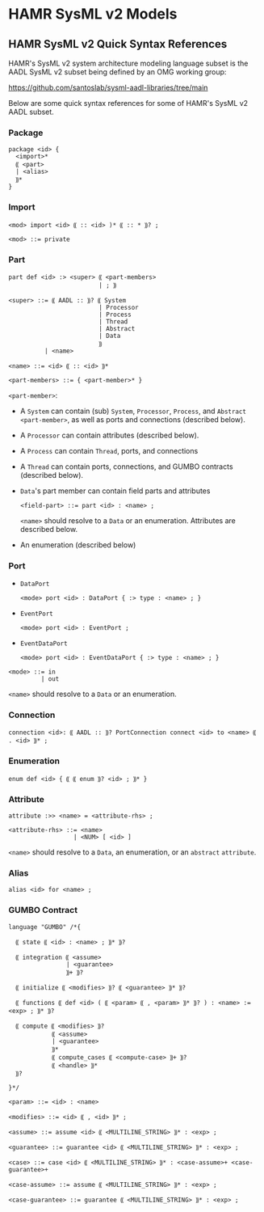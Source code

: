 # HAMR SysML v2 Models

## HAMR SysML v2 Quick Syntax References

HAMR's SysML v2 system architecture modeling language subset is
the AADL SysML v2 subset being defined by an OMG working group:

https://github.com/santoslab/sysml-aadl-libraries/tree/main

Below are some quick syntax references for some of HAMR's SysML v2 AADL subset.

### Package

```
package <id> {
  <import>*
  ⸨ <part>
  | <alias>
  ⸩*
}
```


### Import

```
<mod> import <id> ⸨ :: <id> )* ⸨ :: * ⸩? ;
```

`<mod> ::= private`

### Part

```
part def <id> :> <super> ⸨ <part-members>
                         | ; ⸩  
```

```
<super> ::= ⸨ AADL :: ⸩? ⸨ System 
                         | Processor
                         | Process 
                         | Thread 
                         | Abstract
                         | Data 
                         ⸩ 
          | <name>
          
<name> ::= <id> ⸨ :: <id> ⸩*

<part-members> ::= { <part-member>* }
```

`<part-member>`:

* A `System` can contain (sub) `System`, `Processor`, `Process`, and
  `Abstract` `<part-member>`, as well as ports and connections (described below).

* A `Processor` can contain attributes (described below).

* A `Process` can contain `Thread`, ports, and connections

* A `Thread` can contain ports, connections, and GUMBO contracts (described below).

* `Data`'s part member can contain field parts and attributes

   `<field-part> ::= part <id> : <name> ;`

   `<name>` should resolve to a `Data` or an enumeration.
   Attributes are described below.

* An enumeration (described below) 

### Port

* `DataPort`
 
  ```
  <mode> port <id> : DataPort { :> type : <name> ; }
  ```

* `EventPort`

  ```
  <mode> port <id> : EventPort ;
  ```

* `EventDataPort`

  ```
  <mode> port <id> : EventDataPort { :> type : <name> ; }
  ```

```
<mode> ::= in
         | out
```

`<name>` should resolve to a `Data` or an enumeration.

### Connection

```
connection <id>: ⸨ AADL :: ⸩? PortConnection connect <id> to <name> ⸨ . <id> ⸩* ;
```

### Enumeration

```
enum def <id> { ⸨ ⸨ enum ⸩? <id> ; ⸩* }
```

### Attribute

```
attribute :>> <name> = <attribute-rhs> ;
```

```
<attribute-rhs> ::= <name>
                  | <NUM> [ <id> ]
```

`<name>` should resolve to a `Data`, an enumeration, or an
`abstract` `attribute`.

### Alias

```
alias <id> for <name> ;
```

### GUMBO Contract

```
language "GUMBO" /*{

  ⸨ state ⸨ <id> : <name> ; ⸩* ⸩?
  
  ⸨ integration ⸨ <assume> 
                | <guarantee> 
                ⸩+ ⸩?
  
  ⸨ initialize ⸨ <modifies> ⸩? ⸨ <guarantee> ⸩* ⸩? 
  
  ⸨ functions ⸨ def <id> ( ⸨ <param> ⸨ , <param> ⸩* ⸩? ) : <name> := <exp> ; ⸩* ⸩?
  
  ⸨ compute ⸨ <modifies> ⸩?
            ⸨ <assume>
            | <guarantee>
            ⸩*
            ⸨ compute_cases ⸨ <compute-case> ⸩+ ⸩? 
            ⸨ <handle> ⸩* 
  ⸩?

}*/
```

```
<param> ::= <id> : <name>

<modifies> ::= <id> ⸨ , <id> ⸩* ;

<assume> ::= assume <id> ⸨ <MULTILINE_STRING> ⸩* : <exp> ;

<guarantee> ::= guarantee <id> ⸨ <MULTILINE_STRING> ⸩* : <exp> ;

<case> ::= case <id> ⸨ <MULTILINE_STRING> ⸩* : <case-assume>+ <case-guarantee>+

<case-assume> ::= assume ⸨ <MULTILINE_STRING> ⸩* : <exp> ;

<case-guarantee> ::= guarantee ⸨ <MULTILINE_STRING> ⸩* : <exp> ;
```
